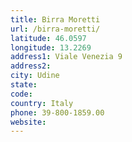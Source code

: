 ```yaml
---
title: Birra Moretti
url: /birra-moretti/
latitude: 46.0597
longitude: 13.2269
address1: Viale Venezia 9
address2: 
city: Udine
state: 
code: 
country: Italy
phone: 39-800-1859.00
website: 
---
```


